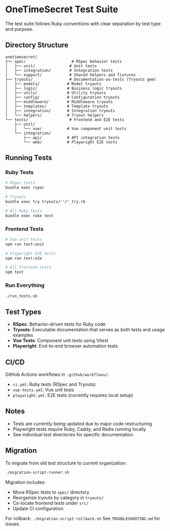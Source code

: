 # OneTimeSecret Test Suite

The test suite follows Ruby conventions with clear separation by test type and purpose.

## Directory Structure

```plaintext
onetimesecret/
├── spec/                    # RSpec behavior tests
│   ├── unit/               # Unit tests
│   ├── integration/        # Integration tests
│   └── support/            # Shared helpers and fixtures
├── tryouts/                # Documentation-as-tests (Tryouts gem)
│   ├── models/            # Model tryouts
│   ├── logic/             # Business logic tryouts
│   ├── utils/             # Utility tryouts
│   ├── config/            # Configuration tryouts
│   ├── middleware/        # Middleware tryouts
│   ├── templates/         # Template tryouts
│   ├── integration/       # Integration tryouts
│   └── helpers/           # Tryout helpers
└── tests/                  # Frontend and E2E tests
    ├── unit/
    │   └── vue/           # Vue component unit tests
    └── integration/
        ├── api/           # API integration tests
        └── web/           # Playwright E2E tests
```

## Running Tests

### Ruby Tests
```bash
# RSpec tests
bundle exec rspec

# Tryouts
bundle exec try tryouts/**/*_try.rb

# All Ruby tests
bundle exec rake test
```

### Frontend Tests
```bash
# Vue unit tests
npm run test:unit

# Playwright E2E tests
npm run test:e2e

# All frontend tests
npm test
```

### Run Everything
```bash
./run_tests.sh
```

## Test Types

- **RSpec**: Behavior-driven tests for Ruby code
- **Tryouts**: Executable documentation that serves as both tests and usage examples
- **Vue Tests**: Component unit tests using Vitest
- **Playwright**: End-to-end browser automation tests

## CI/CD

GitHub Actions workflows in `.github/workflows/`:
- `ci.yml`: Ruby tests (RSpec and Tryouts)
- `vue-tests.yml`: Vue unit tests
- `playwright.yml`: E2E tests (currently requires local setup)

## Notes

- Tests are currently being updated due to major code restructuring
- Playwright tests require Ruby, Caddy, and Redis running locally
- See individual test directories for specific documentation

## Migration

To migrate from old test structure to current organization:
```bash
./migration-script-runner.sh
```

Migration includes:
- Move RSpec tests to `spec/` directory
- Reorganize tryouts by category in `tryouts/`
- Co-locate frontend tests under `src/`
- Update CI configuration

For rollback: `./migration-script-rollback.sh`
See `TROUBLESHOOTING.md` for issues.
